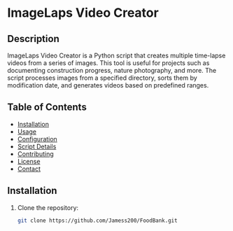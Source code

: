 # ImageLaps Video Creator

## Description
ImageLaps Video Creator is a Python script that creates multiple time-lapse videos from a series of images. This tool is useful for projects such as documenting construction progress, nature photography, and more. The script processes images from a specified directory, sorts them by modification date, and generates videos based on predefined ranges.

## Table of Contents
- [Installation](#installation)
- [Usage](#usage)
- [Configuration](#configuration)
- [Script Details](#script-details)
- [Contributing](#contributing)
- [License](#license)
- [Contact](#contact)

## Installation
1. Clone the repository:
   ```bash
   git clone https://github.com/Jamess200/FoodBank.git
